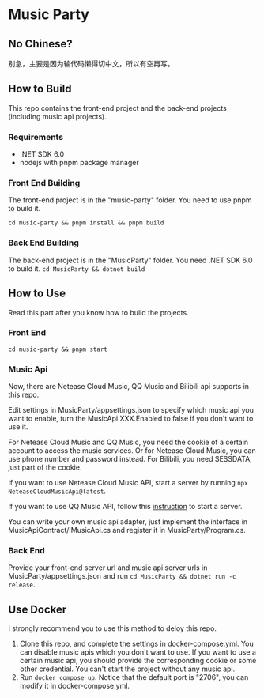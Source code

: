 # Music Party
## No Chinese?
别急，主要是因为输代码懒得切中文，所以有空再写。
## How to Build
This repo contains the front-end project and the back-end projects (including music api projects).
### Requirements
- .NET SDK 6.0
- nodejs with pnpm package manager
### Front End Building
The front-end project is in the "music-party" folder. You need to use pnpm to build it.

`cd music-party && pnpm install && pnpm build`
### Back End Building
The back-end project is in the "MusicParty" folder.
You need .NET SDK 6.0 to build it.
`cd MusicParty && dotnet build`
## How to Use
Read this part after you know how to build the projects.
### Front End
`cd music-party && pnpm start`
### Music Api
Now, there are Netease Cloud Music, QQ Music and Bilibili api supports in this repo.

Edit settings in MusicParty/appsettings.json to specify which music api you want to enable, turn the MusicApi.XXX.Enabled to false if you don't want to use it.

For Netease Cloud Music and QQ Music, you need the cookie of a certain account to access the music services. Or for Netease Cloud Music, you can use phone number and password instead. For Bilibili, you need SESSDATA, just part of the cookie.

If you want to use Netease Cloud Music API, start a server by running `npx NeteaseCloudMusicApi@latest`.

If you want to use QQ Music API, follow this [instruction](https://github.com/jsososo/QQMusicApi) to start a server.

You can write your own music api adapter, just implement the interface in MusicApiContract/IMusicApi.cs and register it in MusicParty/Program.cs.
### Back End
Provide your front-end server url and music api server urls in MusicParty/appsettings.json and run `cd MusicParty && dotnet run -c release`.
## Use Docker
I strongly recommend you to use this method to deloy this repo.
1. Clone this repo, and complete the settings in docker-compose.yml. You can disable music apis which you don't want to use. If you want to use a certain music api, you should provide the corresponding cookie or some other credential. You can't start the project without any music api.
2. Run `docker compose up`. Notice that the default port is "2706", you can modify it in docker-compose.yml.